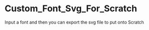 # Custom_Font_Svg_For_Scratch
Input a font and then you can export the svg file to put onto Scratch
